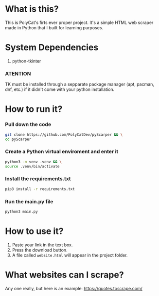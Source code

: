 # What is this?
This is PolyCat's firts ever proper project. It's a simple HTML web scraper made in Python that I built for learning purposes.

# System Dependencies
1. python-tkinter 

### ATENTION
TK must be installed through a sepparate package manager (apt, pacman, dnf, etc.) if it didn't come with your python installation.

# How to run it?
### Pull down the code
```bash
git clone https://github.com/PolyCatDev/pyScarper && \
cd pyScarper
```

### Create a Python virtual enviroment and enter it
```bash
python3 -m venv .venv && \
source .venv/bin/activate
``` 

### Install the requirements.txt
```bash
pip3 install -r requirements.txt
```

### Run the main.py file
```bash
python3 main.py
```

# How to use it?
1. Paste your link in the text box.
2. Press the download button. 
3. A file called `website.html` will appear in the project folder.

# What websites can I scrape?
Any one really, but here is an example: https://quotes.toscrape.com/

